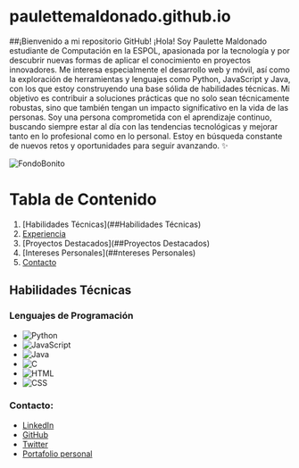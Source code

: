 # paulettemaldonado.github.io

##¡Bienvenido a mi repositorio GitHub!
¡Hola! Soy Paulette Maldonado estudiante de Computación en la ESPOL, apasionada por la tecnología y por descubrir nuevas formas de aplicar el conocimiento en proyectos innovadores. Me interesa especialmente el desarrollo web y móvil, así como la exploración de herramientas y lenguajes como Python, JavaScript y Java, con los que estoy construyendo una base sólida de habilidades técnicas.
Mi objetivo es contribuir a soluciones prácticas que no solo sean técnicamente robustas, sino que también tengan un impacto significativo en la vida de las personas. Soy una persona comprometida con el aprendizaje continuo, buscando siempre estar al día con las tendencias tecnológicas y mejorar tanto en lo profesional como en lo personal. Estoy en búsqueda constante de nuevos retos y oportunidades para seguir avanzando. :sparkles:

![FondoBonito](https://media0.giphy.com/media/v1.Y2lkPTc5MGI3NjExazRtN3k0b29vY3RlcGh2MWFzMWtsc2M3Y2dpazltNnQ3NTE2am01ZiZlcD12MV9pbnRlcm5hbF9naWZfYnlfaWQmY3Q9Zw/Basrh159dGwKY/giphy.webp)

# Tabla de Contenido  
1.	[Habilidades Técnicas](##Habilidades Técnicas) 
2.	[Experiencia](##Experiencia)  
3.	[Proyectos Destacados](##Proyectos Destacados) 
4.	[Intereses Personales](##ntereses Personales) 
5.	[Contacto](##Contactame)
## Habilidades Técnicas 
### Lenguajes de Programación 
- ![Python]( https://i.pinimg.com/736x/ed/66/63/ed666327dd3ce274d94f2b3547155891.jpg) 
- ![JavaScript]( https://i.pinimg.com/736x/0e/4f/dc/0e4fdce8ac22e09688c580e5bc4dcd7d.jpg) 
- ![Java]( https://i.pinimg.com/736x/86/ad/01/86ad01aac334ed269e9d33dab95a2217.jpg) 
- ![C](https://i.pinimg.com/736x/6e/46/e7/6e46e7dbe2bb73dacc055e5dbd85c3ad.jpg) 
- ![HTML]( https://i.pinimg.com/736x/ca/e1/b4/cae1b4f6b223fe5a7bb712b680cffa67.jpg) 
- ![CSS]( https://i.pinimg.com/736x/62/1f/21/621f21fa891b48023ff7c4dff12c7aa0.jpg)



### Contacto: 
- [LinkedIn](https://www.linkedin.com/in/tu-usuario) 
- [GitHub](https://github.com/tu-usuario) 
- [Twitter](https://twitter.com/tu-usuario) 
- [Portafolio personal](https://www.tuportafolio.com)
